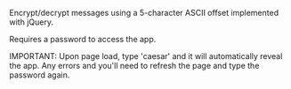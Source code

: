 Encrypt/decrypt messages using a 5-character ASCII offset implemented with jQuery.

Requires a password to access the app. 

IMPORTANT: Upon page load, type 'caesar' and it will automatically reveal the app. Any errors and you'll need to refresh the page and type the password again.
